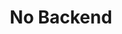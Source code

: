 ---
title: 'No Backend'
SEOtitle: 'dess : distributed edge secondary server  - @platform(at_platform or AtPlatform)'
linkTitle: 'No Backend'
weight: 3
content: Run your @platform secondary server on your own infrastructure
description: Run your @platform secondary server on your own infrastructure
---